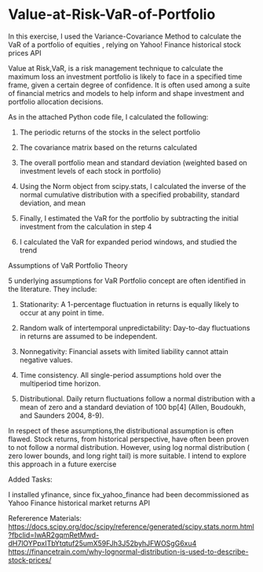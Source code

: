 # Value-at-Risk-VaR-of-Portfolio

In this exercise, I used the Variance-Covariance Method to calculate the VaR of a portfolio of equities , relying on Yahoo! Finance historical stock prices API

Value at Risk,VaR, is a risk management technique to calculate the maximum loss an investment portfolio is likely to face in a specified time frame, given a certain degree of confidence. It is often used among a suite of financial metrics and models to help inform and shape investment and portfolio allocation decisions.

As in the attached Python code file, I calculated the following:

1. The periodic returns of the stocks in the select portfolio

2. The covariance matrix based on the returns calculated

3. The overall portfolio mean and standard deviation (weighted based on investment levels of each stock in portfolio)

4. Using the Norm object from scipy.stats, I calculated the inverse of the normal cumulative distribution with a specified probability, standard deviation, and mean

5. Finally, I estimated the VaR for the portfolio by subtracting the initial investment from the calculation in step 4

6. I calculated the VaR for expanded period windows, and studied the trend

Assumptions of VaR Portfolio Theory

5 underlying assumptions for VaR Portfolio concept are often identified in the literature. They include:

1. Stationarity: A 1-percentage fluctuation in returns is equally likely to occur at any point in time.

2. Random walk of intertemporal unpredictability: Day-to-day fluctuations in returns are assumed to be independent.

3. Nonnegativity: Financial assets with limited liability cannot attain negative values.

4. Time consistency. All single-period assumptions hold over the multiperiod time horizon.

5. Distributional. Daily return fluctuations follow a normal distribution with a mean of zero and a standard deviation of 100 bp[4] (Allen, Boudoukh, and Saunders 2004, 8-9).

In respect of these assumptions,the distributional assumption is often flawed. Stock returns, from historical perspective, have often been proven to not follow a normal distribution. However, using log normal distribution ( zero lower bounds, and long right tail) is more suitable. I intend to explore this approach in a future exercise

Added Tasks:

I installed yfinance, since fix_yahoo_finance had been decommissioned as Yahoo Finance historical market returns API


Refererence Materials:
https://docs.scipy.org/doc/scipy/reference/generated/scipy.stats.norm.html?fbclid=IwAR2gqmRetMwd-dH7lOYPpxITbYtqtuf25umX59FJh3J52byhJFWOSgG6xu4
https://financetrain.com/why-lognormal-distribution-is-used-to-describe-stock-prices/

